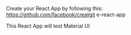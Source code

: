 Create your React App by following this: https://github.com/facebook/creatgit e-react-app

This React App will test Material UI 